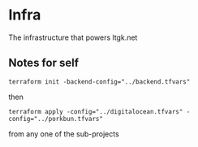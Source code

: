 # Infra

The infrastructure that powers ltgk.net

## Notes for self

```
terraform init -backend-config="../backend.tfvars"
```
then
```
terraform apply -config="../digitalocean.tfvars" -config="../porkbun.tfvars"
```
from any one of the sub-projects
